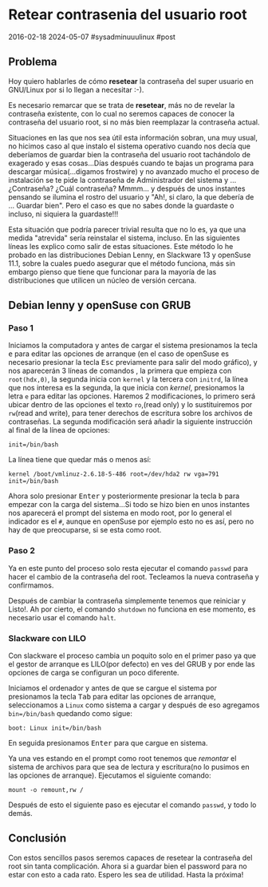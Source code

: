 <!-- vim: set spelllang=es_mx: -->

# Retear contrasenia del usuario root
2016-02-18 2024-05-07 #sysadminuuulinux #post

## Problema
Hoy quiero hablarles de cómo **resetear** la contraseña del super usuario en GNU/Linux por si lo llegan a necesitar :-).

Es necesario remarcar que se trata de **resetear**, más no de revelar la contraseña existente, con lo cual no seremos capaces de conocer la contraseña del usuario root, si no más bien reemplazar la contraseña actual.

Situaciones en las que nos sea útil esta información sobran, una muy usual, no hicimos caso al que instalo el sistema operativo cuando nos decía que deberíamos de guardar bien la contraseña del usuario root tachándolo de exagerado y esas cosas...Días después cuando te bajas un programa para descargar música(...digamos frostwire) y no avanzado mucho el proceso de instalación se te pide la contraseña de Administrador del sistema y ...¿Contraseña? ¿Cuál contraseña? Mmmm...  y después de unos instantes pensando se ilumina el rostro del usuario y "Ah!, si claro, la que debería de ... Guardar bien". Pero el caso es que no sabes donde la guardaste o incluso, ni siquiera la guardaste!!!

Esta situación que podría parecer trivial resulta que no lo es, ya que una medida "atrevida" sería reinstalar el sistema, incluso.  En las siguientes líneas les explico como salir de estas situaciones. Este método lo he probado en las distribuciones Debian Lenny, en Slackware 13 y openSuse 11.1, sobre la cuales puedo asegurar que el método funciona, más sin embargo pienso que tiene que funcionar para la mayoría de las distribuciones que utilicen un núcleo de versión cercana. 

## Debian lenny y openSuse con GRUB

### Paso 1

Iniciamos la computadora y antes de cargar el sistema presionamos la tecla <kbd>e</kbd> para editar las opciones de arranque (en el caso de openSuse es necesario presionar la tecla <kbd>Esc</kbd> previamente para salir del modo gráfico), y nos aparecerán 3 líneas de comandos , la primera que empieza con `root(hdx,0)`, la segunda inicia con `kernel` y la tercera con `initrd`, la línea que nos interesa es la segunda, la que inicia con *kernel*, presionamos la letra `e` para editar las opciones. Haremos 2 modificaciones, lo primero será ubicar dentro de las opciones el texto `ro`,(read only) y lo sustituiremos por `rw`(read and write), para tener derechos de escritura sobre los archivos de contraseñas. La segunda modificación será añadir la siguiente instrucción al final de la línea de opciones:

```init=/bin/bash```

La línea tiene que quedar más o menos así: 

```kernel /boot/vmlinuz-2.6.18-5-486 root=/dev/hda2 rw vga=791 init=/bin/bash ```

Ahora solo presionar <kbd>Enter</kbd> y posteriormente presionar la tecla <kbd>b</kbd> para empezar con la carga del sistema...Si todo se hizo bien en unos instantes nos aparecerá el prompt del sistema en modo root, por lo general el indicador es el `#`, aunque en openSuse por ejemplo esto no es así, pero no hay de que preocuparse, si se esta como root.

### Paso 2

Ya en este punto del proceso solo resta ejecutar el comando `passwd` para hacer el cambio de la contraseña del root. Tecleamos la nueva contraseña y confirmamos.

Después de cambiar la contraseña simplemente tenemos que reiniciar  y Listo!. Ah por cierto, el comando `shutdown` no funciona en ese momento, es necesario usar el comando `halt`.

### Slackware con LILO

Con slackware el proceso cambia un poquito solo en el primer paso ya que el gestor de arranque es LILO(por defecto) en ves del GRUB y por ende las opciones de carga se configuran un poco diferente.

Iniciamos el ordenador y antes de que se cargue el sistema por presionamos la tecla <kbd>Tab</kbd> para editar las opciones de arranque, seleccionamos a `Linux` como sistema a cargar y después de eso agregamos `bin=/bin/bash` quedando como sigue:

``` boot: Linux init=/bin/bash ```

En seguida presionamos <kbd>Enter</kbd> para que cargue en sistema.

Ya una ves estando en el prompt como root tenemos que *remontar* el sistema de archivos para que sea de lectura y escritura(no lo pusimos en las opciones de arranque). Ejecutamos el siguiente comando: 

```mount -o remount,rw /```

Después de esto el siguiente paso es ejecutar  el comando `passwd`, y todo lo demás.

## Conclusión

Con estos sencillos pasos seremos capaces de resetear la contraseña del root sin tanta complicación. Ahora si a guardar bien el password para no estar con esto a cada rato. Espero les sea de utilidad. Hasta la próxima!
